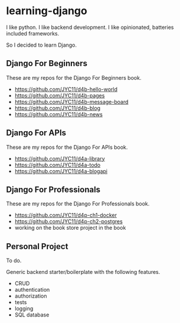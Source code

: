 # learning-django

I like python. I like backend development. I like opinionated, batteries included frameworks.

So I decided to learn Django.

## Django For Beginners
These are my repos for the Django For Beginners book.
* https://github.com/JYC11/d4b-hello-world
* https://github.com/JYC11/d4b-pages
* https://github.com/JYC11/d4b-message-board
* https://github.com/JYC11/d4b-blog
* https://github.com/JYC11/d4b-news

## Django For APIs
These are my repos for the Django For APIs book.
* https://github.com/JYC11/d4a-library
* https://github.com/JYC11/d4a-todo
* https://github.com/JYC11/d4a-blogapi

## Django For Professionals
These are my repos for the Django For Professionals book.
* https://github.com/JYC11/d4p-ch1-docker
* https://github.com/JYC11/d4p-ch2-postgres
* working on the book store project in the book

## Personal Project
To do.

Generic backend starter/boilerplate with the following features.
* CRUD
* authentication
* authorization
* tests
* logging
* SQL database
